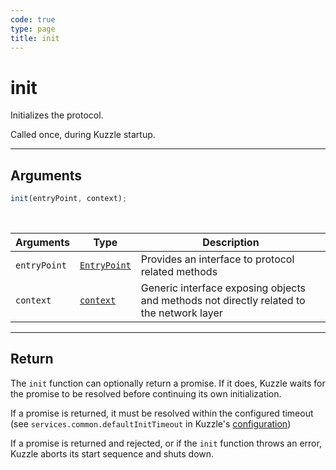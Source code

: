 ```yaml
---
code: true
type: page
title: init
---
```


# init

Initializes the protocol.

Called once, during Kuzzle startup.

---

## Arguments

```js
init(entryPoint, context);
```

<br/>

| Arguments    | Type                                                           | Description                                                                              |
| ------------ | -------------------------------------------------------------- | ---------------------------------------------------------------------------------------- |
| `entryPoint` | [`EntryPoint`](/core/1/protocols/api/entrypoint) | Provides an interface to protocol related methods                                        |
| `context`    | [`context`](/core/1/protocols/api/context)       | Generic interface exposing objects and methods not directly related to the network layer |

---

## Return

The `init` function can optionally return a promise. If it does, Kuzzle waits for the promise to be resolved before continuing its own initialization.

If a promise is returned, it must be resolved within the configured timeout (see `services.common.defaultInitTimeout` in Kuzzle's [configuration](/core/1/guides/essentials/configuration))

If a promise is returned and rejected, or if the `init` function throws an error, Kuzzle aborts its start sequence and shuts down.
